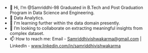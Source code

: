 - 👋 Hi, I’m @Samriddhi-98 Graduated in B.Tech and Post Graduation Program in Data Science and Engineering. 
- 👀 Data Analytics.  
- 🌱 I'm learning further within the data domain presently. 
- 💞️ I’m looking to collaborate on extracting meaningful insights from complex dataset. 
- 📫 How to reach me: Email - Samriddhivishwakarma@gmail.com | LinkedIn - www.linkedin.com/in/samriddhivishwakarma
  
<!---
Samriddhi-98/Samriddhi-98 is a ✨ special ✨ repository because its `README.md` (this file) appears on your GitHub profile.
You can click the Preview link to take a look at your changes.
--->
